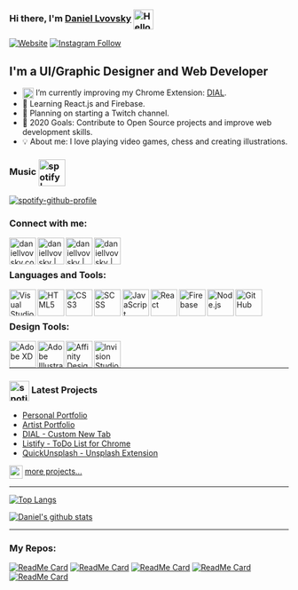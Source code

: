 ### Hi there, I'm [Daniel Lvovsky][website] <img align="center" alt="Hello | Hello" width="36" src="https://img.icons8.com/material/36/000000/hello.png" /> 

[![Website](https://img.shields.io/website?label=daniellvovsky.com&style=for-the-badge&url=https://daniellvovsky.com/&logo=netlify)](https://daniellvovsky.com/)
[![Instagram Follow](https://img.shields.io/badge/instagram-Follow-hotpink?style=for-the-badge&logo=instagram)](https://www.instagram.com/daniel_lvovsky/)

## I'm a UI/Graphic Designer and Web Developer

- <img align="center" alt="Hello | Hello" width="20" src="https://img.icons8.com/color/20/000000/approve-and-update.png" /> I’m currently improving my Chrome Extension: [DIAL][extension].
- 🎯 Learning React.js and Firebase.
- 🎯 Planning on starting a Twitch channel.
- 🎯 2020 Goals: Contribute to Open Source projects and improve web development skills.
- 💡 About me: I love playing video games, chess and creating illustrations.

### Music [<img align="center" alt="spotify | Spotify" width="48px" src="https://img.icons8.com/fluent/48/000000/spotify.png" />][spotify]
[![spotify-github-profile](https://spotify-github-profile.vercel.app/api/view?uid=2aolsolnndhc7gontaq2ujdth&cover_image=true)](https://spotify-github-profile.vercel.app/api/view?uid=2aolsolnndhc7gontaq2ujdth&redirect=true)



### Connect with me:

[<img align="left" alt="daniellvovsky.com" width="48px" src="https://img.icons8.com/fluent/48/000000/domain.png" />][website]
[<img align="left" alt="daniellvovsky | Behance" width="48px" src="https://img.icons8.com/color/48/000000/behance.png" />][behance]
[<img align="left" alt="daniellvovsky | LinkedIn" width="48px" src="https://img.icons8.com/fluent/48/000000/linkedin.png" />][linkedin]
[<img align="left" alt="daniellvovsky | Instagram" width="48px" src="https://img.icons8.com/fluent/48/000000/instagram-new.png" />][instagram]
<br />
<br />

### Languages and Tools:

[<img align="left" alt="Visual Studio Code" width="48px" src="https://img.icons8.com/fluent/48/000000/visual-studio-code-2019.png" />][website]
[<img align="left" alt="HTML5" width="48px" src="https://img.icons8.com/color/48/000000/html-5.png" />][website]
[<img align="left" alt="CSS3" width="48px" src="https://img.icons8.com/color/48/000000/css3.png" />][website]
[<img align="left" alt="SCSS" width="48px" src="https://img.icons8.com/color/48/000000/sass-avatar.png" />][website]
[<img align="left" alt="JavaScript" width="48px" src="https://img.icons8.com/color/48/000000/javascript.png" />][website]
[<img align="left" alt="React" width="48px" src="https://img.icons8.com/color/48/000000/react-native.png" />][website]
[<img align="left" alt="Firebase" width="48px" src="https://img.icons8.com/color/48/000000/firebase.png" />][website]
[<img align="left" alt="Node.js" width="48px" src="https://img.icons8.com/color/48/000000/nodejs.png" />][website]
[<img align="left" alt="GitHub" width="48px" src="https://img.icons8.com/fluent/48/000000/github.png" />][website]
<br />
<br />

### Design Tools:

[<img align="left" alt="Adobe XD" width="48px" src="https://img.icons8.com/color/48/000000/adobe-xd.png" />][website]
[<img align="left" alt="Adobe Illustrator" width="48px" src="https://img.icons8.com/color/48/000000/adobe-illustrator.png" />][website]
[<img align="left" alt="Affinity Designer" width="48px" src="https://img.icons8.com/ios-filled/50/000000/affinity-photo.png" />][website]
[<img align="left" alt="Invision Studio" width="48px" src="https://img.icons8.com/windows/64/000000/invision.png" />][website]

<br />
<br />

---

### <img align="center" alt="spotify | Spotify" width="36px" src="https://img.icons8.com/fluent/36/000000/project.png" /> Latest Projects 

<!-- Project:START -->
- [Personal Portfolio](https://daniellvovsky.com/)
- [Artist Portfolio](https://steftheartist.netlify.app/)
- [DIAL - Custom New Tab](https://chrome.google.com/webstore/detail/new-tab-dial/jhcadhkfandbknkhibmfojeibbgjehmn?hl=en&authuser=0)
- [Listify - ToDo List for Chrome](https://chrome.google.com/webstore/detail/todo-listlistify/mlighlkbfofpeoeolijmolchjdifcbpo?hl=en&authuser=0)
- [QuickUnsplash - Unsplash Extension](https://chrome.google.com/webstore/detail/quick-unsplash/bcehcdieplbonpeognpgfkpldfknbgkh?hl=en-US)
<!-- Project:END -->

<img align="center" alt="spotify | Spotify" width="24px" src="https://img.icons8.com/fluent-systems-filled/24/000000/more.png" /> [more projects...](https://daniellvovsky.com/)

---

[![Top Langs](https://github-readme-stats.vercel.app/api/top-langs/?username=DanielLvovsky&layout=compact)](https://github.com/DanielLvovsky)





[![Daniel's github stats](https://github-readme-stats.vercel.app/api?username=DanielLvovsky&theme=nord&show_icons=true)](https://github.com/DanielLvovsky)



---
### My Repos:

[![ReadMe Card](https://github-readme-stats.vercel.app/api/pin/?username=DanielLvovsky&repo=StefTheArtist&theme=nord)](https://github.com/DanielLvovsky/StefTheArtist)
[![ReadMe Card](https://github-readme-stats.vercel.app/api/pin/?username=DanielLvovsky&repo=QuickUnsplash&theme=nord)](https://github.com/DanielLvovsky/QuickUnsplash)
[![ReadMe Card](https://github-readme-stats.vercel.app/api/pin/?username=DanielLvovsky&repo=DIAL&theme=nord)](https://github.com/DanielLvovsky/DIAL)
[![ReadMe Card](https://github-readme-stats.vercel.app/api/pin/?username=DanielLvovsky&repo=Listify&theme=nord)](https://github.com/DanielLvovsky/Listify)
[![ReadMe Card](https://github-readme-stats.vercel.app/api/pin/?username=DanielLvovsky&repo=InstagramBot&theme=nord)](https://github.com/DanielLvovsky/InstagramBot)


[website]: https://daniellvovsky.com
[spotify]: https://open.spotify.com/playlist/0Vc9v8CbKciq75y2x7dMP5
[extension]: https://chrome.google.com/webstore/detail/new-tab-dial/jhcadhkfandbknkhibmfojeibbgjehmn?hl=en&authuser=0
[behance]: https://www.behance.net/daniel_lvovsky
[youtube]: https://youtube.com/codeSTACKr
[instagram]: https://instagram.com/daniel_lvovsky
[linkedin]: https://linkedin.com/in/daniel-lvovsky-b68614183
[webdevplaylist]: https://daniellvovsky.com/
[jsplaylist]: https://www.youtube.com/playlist?list=PLkwxH9e_vrALRJKu7wfXby3MKeflhTu6B
[cssplaylist]: https://www.youtube.com/playlist?list=PLkwxH9e_vrALSdvZuEh6gqQdmDoDIoqz4
[reactplaylist]: https://www.youtube.com/playlist?list=PLkwxH9e_vrAK4TdffpxKY3QGyHCpxFcQ0
